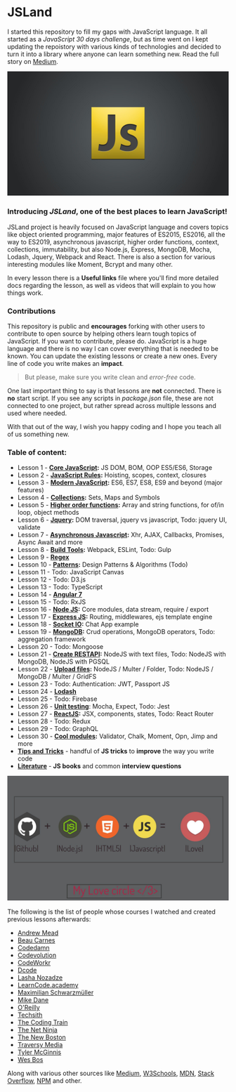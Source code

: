 # JSLand
I started this repository to fill my gaps with JavaScript language. It all started as a *JavaScript 30 days challenge*, but as time went on I kept updating the repoistory with various kinds of technologies and decided to turn it into a library where anyone can learn something new. Read the full story on [Medium](https://medium.com/@mirza.ng4/back-to-square-one-javascript-41355ef3eda).

![](readMe_img/js-logo.jpg)

### Introducing *JSLand*, one of the best places to learn JavaScript! 

JSLand project is heavily focused on JavaScript language and covers topics like object oriented programming, major features of ES2015, ES2016, all the way to ES2019, asynchronous javascript, higher order functions, context, collections, immutability, but also Node.js, Express, MongoDB, Mocha, Lodash, Jquery, Webpack and React. 
There is also a section for various interesting modules like Moment, Bcrypt and many other.

In every lesson there is a __Useful links__ file where you'll find more detailed docs regarding the lesson,
as well as videos that will explain to you how things work. 

### Contributions

This repository is public and __encourages__ forking with other users to contribute to open source by helping others learn
tough topics of JavaScript.
If you want to contribute, please do. JavaScript is a huge language and there is no way I can cover everything that is needed to be known. You can update the existing lessons or create a new ones. Every line of code you write makes an __impact__.

> But please, make sure you write clean and *error-free* code.

One last important thing to say is that lessons are **not** connected. 
There is **no** start script. If you see any scripts in *package.json* file, these are not connected to one project, but rather spread across multiple lessons and used where needed.


With that out of the way, I wish you happy coding and I hope you teach all of us something new. 

### Table of content: 
* Lesson 1 - **[Core JavaScript](https://github.com/MirzaLeka/JSLand/tree/master/Lesson%201):** JS DOM, BOM, OOP ES5/ES6, Storage
* Lesson 2 - **[JavaScript Rules](https://github.com/MirzaLeka/JSLand/tree/master/Lesson%202):** Hoisting, scopes, context, closures
* Lesson 3 - **[Modern JavaScript](https://github.com/MirzaLeka/JSLand/tree/master/Lesson%203):** ES6, ES7, ES8, ES9 and beyond (major features)
* Lesson 4 - **[Collections](https://github.com/MirzaLeka/JSLand/tree/master/Lesson%204):** Sets, Maps and Symbols
* Lesson 5 - **[Higher order functions](https://github.com/MirzaLeka/JSLand/tree/master/Lesson%205):** Array and string functions, for of/in loop, object methods
* Lesson 6 - **[Jquery](https://github.com/MirzaLeka/JSLand/tree/master/Lesson%206):** DOM traversal, jquery vs javascript, Todo: jquery UI, validate
* Lesson 7 - **[Asynchronous Javascript](https://github.com/MirzaLeka/JSLand/tree/master/Lesson%207):** Xhr, AJAX, Callbacks, Promises, Async Await and more
* Lesson 8 - **[Build Tools](https://github.com/MirzaLeka/JSLand/tree/master/Lesson%208):** Webpack, ESLint, Todo: Gulp
* Lesson 9 - **[Regex](https://github.com/MirzaLeka/JSLand/tree/master/Lesson%209)**
* Lesson 10 - **[Patterns](https://github.com/MirzaLeka/JSLand/tree/master/Lesson%2010):** Design Patterns & Algorithms (Todo)
* Lesson 11 - Todo: JavaScript Canvas
* Lesson 12 - Todo: D3.js 
* Lesson 13 - Todo: TypeScript
* Lesson 14 - **[Angular 7](https://github.com/MirzaLeka/JSLand/tree/master/Lesson%2014)**
* Lesson 15 - Todo: RxJS
* Lesson 16 - **[Node JS](https://github.com/MirzaLeka/JSLand/tree/master/Lesson%2016):** Core modules, data stream, require / export
* Lesson 17 - **[Express JS](https://github.com/MirzaLeka/JSLand/tree/master/Lesson%2017):** Routing, middlewares, ejs template engine
* Lesson 18 - **[Socket IO](https://github.com/MirzaLeka/JSLand/tree/master/Lesson%2018):** Chat App example 
* Lesson 19 - **[MongoDB](https://github.com/MirzaLeka/JSLand/tree/master/Lesson%2019):** Crud operations, MongoDB operators, Todo: aggregation framework
* Lesson 20 - Todo: Mongoose
* Lesson 21 - **[Create RESTAPI](https://github.com/MirzaLeka/JSLand/tree/master/Lesson%2021):** NodeJS with text files, Todo: NodeJS with MongoDB, NodeJS with PGSQL
* Lesson 22 - **[Upload files](https://github.com/MirzaLeka/JSLand/tree/master/Lesson%2022):** NodeJS / Multer / Folder, Todo: NodeJS / MongoDB / Multer / GridFS
* Lesson 23 - Todo: Authentication: JWT, Passport JS
* Lesson 24 - **[Lodash](https://github.com/MirzaLeka/JSLand/tree/master/Lesson%2024)**
* Lesson 25 - Todo: Firebase 
* Lesson 26 - **[Unit testing](https://github.com/MirzaLeka/JSLand/tree/master/Lesson%2026)**: Mocha, Expect, Todo: Jest
* Lesson 27 - **[ReactJS](https://github.com/MirzaLeka/JSLand/tree/master/Lesson%2027):** JSX, components, states, Todo: React Router
* Lesson 28 - Todo: Redux
* Lesson 29 - Todo: GraphQL
* Lesson 30 - **[Cool modules](https://github.com/MirzaLeka/JSLand/tree/master/Lesson%2030):** Validator, Chalk, Moment, Opn, Jimp and more
* **[Tips and Tricks](https://github.com/MirzaLeka/JSLand/tree/master/Tips%20and%20Tricks)** - handful of **JS tricks** to **improve** the way you write code
* **[Literature](https://github.com/MirzaLeka/JSLand/tree/master/Literature)** - **JS books** and common **interview questions**

![](readMe_img/js-git-node.jpg)

The following is the list of people whose courses I watched and created previous lessons afterwards:
* [Andrew Mead](https://www.youtube.com/user/andrewjosephmead1/feed?disable_polymer=1)
* [Beau Carnes](https://www.youtube.com/channel/UC8butISFwT-Wl7EV0hUK0BQ)
* [Codedamn](https://www.youtube.com/channel/UCJUmE61LxhbhudzUugHL2wQ)
* [Codevolution](https://www.youtube.com/channel/UC80PWRj_ZU8Zu0HSMNVwKWw)
* [CodeWorkr](https://www.youtube.com/channel/UCfYTu_qAO5T7a-8rC_74Ypw)
* [Dcode](https://www.youtube.com/channel/UCjX0FtIZBBVD3YoCcxnDC4g)
* [Lasha Nozadze](https://www.udemy.com/the-ultimate-javascript-course-build-real-world-apps2018/)
* [LearnCode.academy](https://www.youtube.com/channel/UCVTlvUkGslCV_h-nSAId8Sw)
* [Maximilian Schwarzmüller](https://www.youtube.com/channel/UCSJbGtTlrDami-tDGPUV9-w)
* [Mike Dane](https://www.youtube.com/channel/UCvmINlrza7JHB1zkIOuXEbw)
* [O'Reilly](https://www.youtube.com/channel/UC3BGlwmI-Vk6PWyMt15dKGw)
* [Techsith](https://www.youtube.com/channel/UCbGZKLIHpox2l0whz6_RYyg)
* [The Coding Train](https://www.youtube.com/channel/UCvjgXvBlbQiydffZU7m1_aw)
* [The Net Ninja](https://www.youtube.com/channel/UCW5YeuERMmlnqo4oq8vwUpg)
* [The New Boston](https://www.youtube.com/channel/UCJbPGzawDH1njbqV-D5HqKw)
* [Traversy Media](https://www.youtube.com/user/TechGuyWeb)
* [Tyler McGinnis](https://www.youtube.com/channel/UCbAn7pVK2VIyo-UysfWGdZQ)
* [Wes Bos](https://www.youtube.com/channel/UCoebwHSTvwalADTJhps0emA)

Along with various other sources like [Medium](https://medium.com), [W3Schools](https://www.w3schools.com), [MDN](https://developer.mozilla.org), [Stack Overflow](https://stackoverflow.com), [NPM](https://www.npmjs.com) and other.
